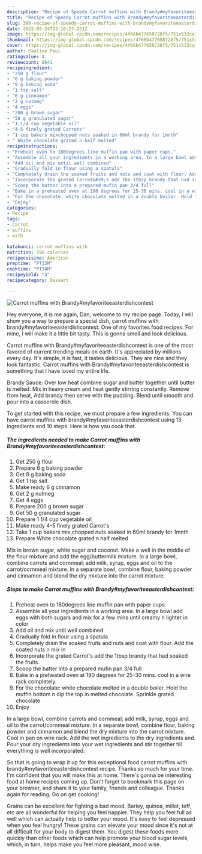 ```yaml
---
description: "Recipe of Speedy Carrot muffins with Brandy#myfavoriteeasterdishcontest"
title: "Recipe of Speedy Carrot muffins with Brandy#myfavoriteeasterdishcontest"
slug: 366-recipe-of-speedy-carrot-muffins-with-brandymyfavoriteeasterdishcontest
date: 2022-05-24T23:10:27.231Z
image: https://img-global.cpcdn.com/recipes/4f66b477658728f5/751x532cq70/carrot-muffins-with-brandymyfavoriteeasterdishcontest-recipe-main-photo.jpg
thumbnail: https://img-global.cpcdn.com/recipes/4f66b477658728f5/751x532cq70/carrot-muffins-with-brandymyfavoriteeasterdishcontest-recipe-main-photo.jpg
cover: https://img-global.cpcdn.com/recipes/4f66b477658728f5/751x532cq70/carrot-muffins-with-brandymyfavoriteeasterdishcontest-recipe-main-photo.jpg
author: Pauline Paul
ratingvalue: 4
reviewcount: 8641
recipeingredient:
- "250 g flour"
- "6 g baking powder"
- "9 g baking soda"
- "1 tsp salt"
- "6 g cinnamon"
- "2 g nutmeg"
- "4 eggs"
- "200 g brown sugar"
- "50 g granulated sugar"
- "1 1/4 cup vegetable oil"
- "4-5 finely grated Carrots"
- "1 cup bakers mixchopped nuts soaked in 60ml brandy for 1mnth"
- " White chocolate grated n half melted"
recipeinstructions:
- "Preheat oven to 180degrees line muffin pan with paper cups."
- "Assemble all your ingredients in a working area. In a large bowl add eggs with both sugars and mix for a few mins until creamy n lighter in color"
- "Add oil and mix until well combined"
- "Gradually fold in flour using a spatula"
- "Completely drain the soaked fruits and nuts and coat with flour. Add the coated nuts n mix in"
- "Incorporate the grated Carrot&#39;s add the 1tbsp brandy that had soaked the fruits."
- "Scoop the batter into a prepared mufin pan 3/4 full"
- "Bake in a preheated oven at 180 degrees for 25-30 mins. cool in a wire rack completely."
- "For the chocolate: white chocolate melted in a double boiler. Hold the muffin bottom n dip the top in melted chocolate. Sprinkle grated chocolate"
- "Enjoy"
categories:
- Recipe
tags:
- carrot
- muffins
- with

katakunci: carrot muffins with 
nutrition: 196 calories
recipecuisine: American
preptime: "PT15M"
cooktime: "PT34M"
recipeyield: "3"
recipecategory: Dessert

---
```



![Carrot muffins with Brandy#myfavoriteeasterdishcontest](https://img-global.cpcdn.com/recipes/4f66b477658728f5/751x532cq70/carrot-muffins-with-brandymyfavoriteeasterdishcontest-recipe-main-photo.jpg)

Hey everyone, it is me again, Dan, welcome to my recipe page. Today, I will show you a way to prepare a special dish, carrot muffins with brandy#myfavoriteeasterdishcontest. One of my favorites food recipes. For mine, I will make it a little bit tasty. This is gonna smell and look delicious.

Carrot muffins with Brandy#myfavoriteeasterdishcontest is one of the most favored of current trending meals on earth. It's appreciated by millions every day. It's simple, it is fast, it tastes delicious. They are nice and they look fantastic. Carrot muffins with Brandy#myfavoriteeasterdishcontest is something that I have loved my entire life.

Brandy Sauce: Over low heat combine sugar and butter together until butter is melted. Mix in heavy cream and heat gently stirring constantly. Remove from heat, Add brandy then serve with the pudding. Blend until smooth and pour into a casserole dish.


To get started with this recipe, we must prepare a few ingredients. You can have carrot muffins with brandy#myfavoriteeasterdishcontest using 13 ingredients and 10 steps. Here is how you cook that.

<!--inarticleads1-->

##### The ingredients needed to make Carrot muffins with Brandy#myfavoriteeasterdishcontest:

1. Get 250 g flour
1. Prepare 6 g baking powder
1. Get 9 g baking soda
1. Get 1 tsp salt
1. Make ready 6 g cinnamon
1. Get 2 g nutmeg
1. Get 4 eggs
1. Prepare 200 g brown sugar
1. Get 50 g granulated sugar
1. Prepare 1 1/4 cup vegetable oil
1. Make ready 4-5 finely grated Carrot&#39;s
1. Take 1 cup bakers mix,chopped nuts soaked in 60ml brandy for 1mnth
1. Prepare  White chocolate grated n half melted


Mix in brown sugar, white sugar and coconut. Make a well in the middle of the flour mixture and add the egg/buttermilk mixture. In a large bowl, combine carrots and cornmeal; add milk, syrup, eggs and oil to the carrot/cornmeal mixture. In a separate bowl, combine flour, baking powder and cinnamon and blend the dry mixture into the carrot mixture. 

<!--inarticleads2-->

##### Steps to make Carrot muffins with Brandy#myfavoriteeasterdishcontest:

1. Preheat oven to 180degrees line muffin pan with paper cups.
1. Assemble all your ingredients in a working area. In a large bowl add eggs with both sugars and mix for a few mins until creamy n lighter in color
1. Add oil and mix until well combined
1. Gradually fold in flour using a spatula
1. Completely drain the soaked fruits and nuts and coat with flour. Add the coated nuts n mix in
1. Incorporate the grated Carrot&#39;s add the 1tbsp brandy that had soaked the fruits.
1. Scoop the batter into a prepared mufin pan 3/4 full
1. Bake in a preheated oven at 180 degrees for 25-30 mins. cool in a wire rack completely.
1. For the chocolate: white chocolate melted in a double boiler. Hold the muffin bottom n dip the top in melted chocolate. Sprinkle grated chocolate
1. Enjoy


In a large bowl, combine carrots and cornmeal; add milk, syrup, eggs and oil to the carrot/cornmeal mixture. In a separate bowl, combine flour, baking powder and cinnamon and blend the dry mixture into the carrot mixture. Cool in pan on wire rack. Add the wet ingredients to the dry ingredients and. Pour your dry ingredients into your wet ingredients and stir together till everything is well incorporated. 

So that is going to wrap it up for this exceptional food carrot muffins with brandy#myfavoriteeasterdishcontest recipe. Thanks so much for your time. I'm confident that you will make this at home. There's gonna be interesting food at home recipes coming up. Don't forget to bookmark this page on your browser, and share it to your family, friends and colleague. Thanks again for reading. Go on get cooking!

Grains can be excellent for fighting a bad mood. Barley, quinoa, millet, teff, etc are all wonderful for helping you feel happier. They help you feel full as well which can actually help to better your mood. It's easy to feel depressed when you feel hungry! These grains can elevate your mood since it's not at all difficult for your body to digest them. You digest these foods more quickly than other foods which can help promote your blood sugar levels, which, in turn, helps make you feel more pleasant, mood wise.
